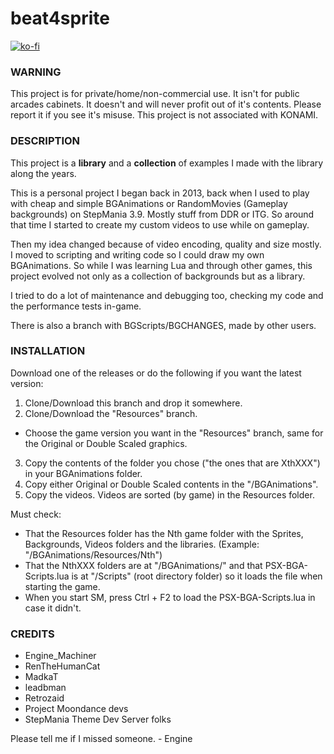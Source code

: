 # beat4sprite
[![ko-fi](https://ko-fi.com/img/githubbutton_sm.svg)](https://ko-fi.com/W7W32691S)

### WARNING

This project is for private/home/non-commercial use.
It isn't for public arcades cabinets.
It doesn't and will never profit out of it's contents.
Please report it if you see it's misuse.
This project is not associated with KONAMI.

### DESCRIPTION

This project is a **library** and a **collection** of 
examples I made with the library along the years.

This is a personal project I began back in 2013, back when 
I used to play with cheap and simple BGAnimations or 
RandomMovies (Gameplay backgrounds) on StepMania 3.9. 
Mostly stuff from DDR or ITG. So around that time 
I started to create my custom videos to use while on gameplay.

Then my idea changed because of video encoding, quality and 
size mostly. I moved to scripting and writing code so I could draw 
my own BGAnimations. So while I was learning Lua and through other games, 
this project evolved not only as a collection of backgrounds but as a library.

I tried to do a lot of maintenance and debugging too, 
checking my code and the performance tests in-game.

There is also a branch with BGScripts/BGCHANGES, made by other users.

### INSTALLATION

  Download one of the releases or do the following if you want the latest version:

  1. Clone/Download this branch and drop it somewhere.
  2. Clone/Download the "Resources" branch.
  * Choose the game version you want in the "Resources" branch, same for the Original or Double Scaled graphics. 
  3. Copy the contents of the folder you chose ("the ones that are XthXXX") in your BGAnimations folder.
  4. Copy either Original or Double Scaled contents in the "/BGAnimations".
  5. Copy the videos. Videos are sorted (by game) in the Resources folder.
  
  Must check:
  
  * That the Resources folder has the Nth game folder with the Sprites, Backgrounds, Videos folders and the libraries.
  	(Example: "/BGAnimations/Resources/Nth")
  * That the NthXXX folders are at "/BGAnimations/" and that PSX-BGA-Scripts.lua is at "/Scripts" (root directory folder) so it loads 		the file when starting the game.
  * When you start SM, press Ctrl + F2 to load the PSX-BGA-Scripts.lua in case it didn't.

### CREDITS

- Engine_Machiner
- RenTheHumanCat 
- MadkaT
- leadbman
- Retrozaid
- Project Moondance devs
- StepMania Theme Dev Server folks

Please tell me if I missed someone. - Engine
